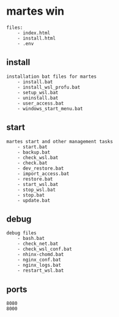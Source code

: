 # martes win
    files:
        - index.html
        - install.html
        - .env


## install
    installation bat files for martes
        - install.bat
        - install_wsl_profu.bat
        - setup_wsl.bat
        - uninstall.bat
        - user_access.bat
        - windows_start_menu.bat


## start
    martes start and other management tasks
        - start.bat
        - backup.bat
        - check_wsl.bat
        - check.bat
        - dev_restore.bat
        - import_access.bat
        - restore.bat
        - start_wsl.bat
        - stop_wsl.bat
        - stop.bat
        - update.bat


## debug
    debug files
        - bash.bat
        - check_net.bat
        - check_wsl_conf.bat
        - nhinx-chomd.bat
        - nginx_conf.bat
        - nginx_logs.bat
        - restart_wsl.bat

## ports
    8080
    8000
